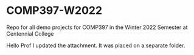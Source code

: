 # COMP397-W2022
Repo for all demo projects for COMP397 in the Winter 2022 Semester at Centennial College

Hello Prof I updated the attachment. It was placed on a separate folder.
